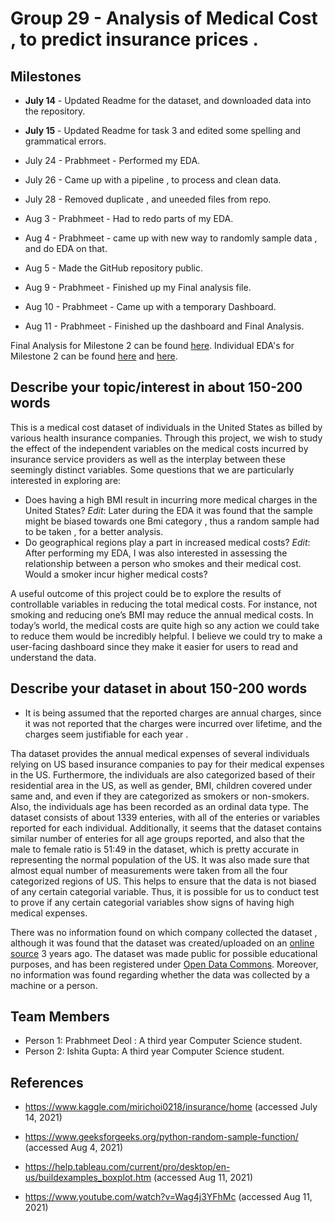 # Group 29 - Analysis of Medical Cost , to predict insurance prices .

## Milestones

-  **July 14** - Updated Readme for the dataset, and downloaded data into the repository.

-  **July 15** - Updated Readme for task 3 and edited some spelling and grammatical errors.

-  July 24 - Prabhmeet - Performed my EDA.

-  July 26 - Came up with a pipeline , to process and clean data.

-  July 28 - Removed duplicate , and uneeded files from repo.

-  Aug 3 - Prabhmeet - Had to redo parts of my EDA.

-  Aug 4 - Prabhmeet - came up with new way to randomly sample data , and do EDA on that.

-  Aug 5 - Made the GitHub repository public.

-  Aug 9 - Prabhmeet - Finished up my Final analysis file.

-  Aug 10 - Prabhmeet - Came up with a temporary Dashboard.

-  Aug 11 - Prabhmeet - Finished up the dashboard and Final Analysis.

   

Final Analysis for Milestone 2 can be found [here](https://github.com/data301-2021-summer2/group29-project/blob/main/analysis/Analysis_task4.md).
Individual EDA's for Milestone 2 can be found [here](https://github.com/data301-2021-summer2/group29-project/blob/main/analysis/Ishita%20Gupta/Milestone2.ipynb) and [here](https://github.com/data301-2021-summer2/group29-project/blob/main/analysis/Prabhmeet%20Deol/DataAnalysis.ipynb).


## Describe your topic/interest in about 150-200 words

This is a medical cost dataset of individuals in the United States as billed by various health insurance companies. Through this project, we wish to study the effect of the independent variables on the medical costs incurred by insurance service providers as well as the interplay between these seemingly distinct variables. 
Some questions that we are particularly interested in exploring are:
- Does having a high BMI result in incurring more medical charges in the United States? *Edit*: Later during the EDA it was found that the sample might be biased towards one Bmi category , thus a random sample had to be taken , for a better analysis.
-	Do geographical regions play a part in increased medical costs? *Edit*: After performing my EDA, I was also interested in assessing the relationship between a person who smokes and their medical cost. Would a smoker incur higher medical costs?

A useful outcome of this project could be to explore the results of controllable variables in reducing the total medical costs. For instance, not smoking and reducing one’s BMI may reduce the annual medical costs. In today’s world, the medical costs are quite high so any action we could take to reduce them would be incredibly helpful.
I believe we could try to make a user-facing dashboard since they make it easier for users to read and understand the data.


## Describe your dataset in about 150-200 words

-  It is being assumed that the reported charges are annual charges, since it was not reported that the charges were incurred over lifetime, and the charges seem justifiable for each year .

Tha dataset provides the annual medical expenses of several individuals relying on US based insurance companies to pay for their medical expenses in the US.  Furthermore, the individuals are also categorized based of their residential area in the US, as well as gender, BMI, children covered under same and, and even if they are categorized as smokers or non-smokers. Also, the individuals age has been recorded as an ordinal data type.  The dataset consists of about 1339 enteries, with all of the enteries or variables reported for each individual. Additionally, it seems that the dataset contains similar number of enteries for all age groups reported, and also that the male to female ratio is 51:49 in the dataset, which is pretty accurate in representing the normal population of the US. It was also made sure that almost equal number of measurements were taken from all the four categorized regions of US. This helps to ensure that the data is not biased of any certain categorial variable. Thus, it is possible for us to conduct test to prove if any certain categorial variables show signs of having high medical expenses. 

There was no information found on which company collected the dataset , although it was found that the dataset was created/uploaded on an [online source](https://www.kaggle.com/mirichoi0218/insurance/home) 3 years ago. The dataset was made public for possible educational purposes, and has been registered under [Open Data Commons](https://opendatacommons.org/licenses/dbcl/1-0/). Moreover, no information was found regarding whether the data was collected by a machine or a person.

## Team Members

- Person 1: Prabhmeet Deol : A third year Computer Science student.
- Person 2: Ishita Gupta: A third year Computer Science student.

## References

-  https://www.kaggle.com/mirichoi0218/insurance/home (accessed July 14, 2021)

-  https://www.geeksforgeeks.org/python-random-sample-function/ (accessed Aug 4, 2021)

-  https://help.tableau.com/current/pro/desktop/en-us/buildexamples_boxplot.htm (accessed Aug 11, 2021)

-  https://www.youtube.com/watch?v=Wag4j3YFhMc (accessed Aug 11, 2021)

   
